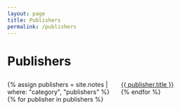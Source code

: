 ```yaml
---
layout: page
title: Publishers
permalink: /publishers
---
```


# Publishers

<div class="container">
<ul>
  {% assign publishers = site.notes | where: "category", "publishers" %}
  {% for publisher in publishers %}
    <li><a class="internal-link" href="/publishers/{{ publisher.title | slugify }}">{{ publisher.title }}</a></li>
  {% endfor %}
</ul>
</div>


<style>

.container { 
  column-count: 3; 
  column-width: 215px;
  column-gap: 1em; 
  margin: 2em 0;
}

ul { 
  list-style: none; 
  padding-left: 0;
  margin: 0;
}

</style>